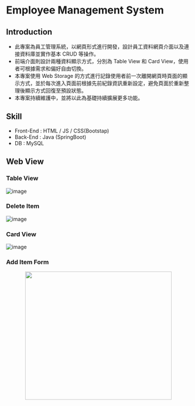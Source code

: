 # Employee Management System
## Introduction
- 此專案為員工管理系統，以網頁形式進行開發，設計員工資料網頁介面以及連接資料庫並實作基本 CRUD 等操作。
- 前端介面則設計兩種資料顯示方式，分別為 Table View 和 Card View，使用者可根據需求和偏好自由切換。
- 本專案使用 Web Storage 的方式進行記錄使用者前一次離開網頁時頁面的顯示方式，並於每次進入頁面前根據先前紀錄資訊重新設定，避免頁面於重新整理後顯示方式回復至預設狀態。
- 本專案持續維護中，並將以此為基礎持續擴展更多功能。
## Skill
- Front-End : HTML / JS / CSS(Bootstap)
- Back-End : Java (SpringBoot)
- DB : MySQL
## Web View
### Table View
![image](https://i.imgur.com/FBDQlbq.png)
### Delete Item
![image](https://i.imgur.com/tXektoY.png)
### Card View
![image](https://i.imgur.com/SKvKxv5.png)
### Add Item Form
<p align="center">
  <img src='https://i.imgur.com/r6cHz2l.png' width="400px" height="350px" />
</p>

